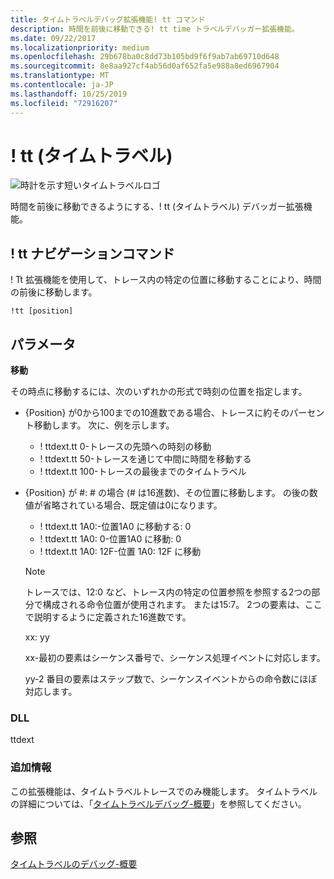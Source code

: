 ```yaml
---
title: タイムトラベルデバッグ拡張機能! tt コマンド
description: 時間を前後に移動できる! tt time トラベルデバッガー拡張機能。
ms.date: 09/22/2017
ms.localizationpriority: medium
ms.openlocfilehash: 29b678ba0c8dd73b105bd9f6f9ab7ab69710d648
ms.sourcegitcommit: 8e8aa927cf4ab56d0af652fa5e988a8ed6967904
ms.translationtype: MT
ms.contentlocale: ja-JP
ms.lasthandoff: 10/25/2019
ms.locfileid: "72916207"
---
```

# <a name="tt-time-travel"></a>! tt (タイムトラベル)

![時計を示す短いタイムトラベルロゴ](images/ttd-time-travel-debugging-logo.png)

時間を前後に移動できるようにする、! tt (タイムトラベル) デバッガー拡張機能。

## <a name="tt-navigation-commands"></a>! tt ナビゲーションコマンド

! Tt 拡張機能を使用して、トレース内の特定の位置に移動することにより、時間の前後に移動します。 

```dbgcmd
!tt [position] 
```

## <a name="span-idddk__analyze_dbgspanspan-idddk__analyze_dbgspanparameters"></a><span id="ddk__analyze_dbg"></span><span id="DDK__ANALYZE_DBG"></span>パラメータ

**移動**

その時点に移動するには、次のいずれかの形式で時刻の位置を指定します。
           
- {Position} が0から100までの10進数である場合、トレースに約そのパーセント移動します。 次に、例を示します。
    - ! ttdext.tt 0-トレースの先頭への時刻の移動
    - ! ttdext.tt 50-トレースを通じて中間に時間を移動する
    - ! ttdext.tt 100-トレースの最後までのタイムトラベル
 

- {Position} が #: # の場合 (# は16進数)、その位置に移動します。 の後の数値が省略されている場合、既定値は0になります。
    - ! ttdext.tt 1A0:-位置1A0 に移動する: 0
    - ! ttdext.tt 1A0: 0-位置1A0 に移動: 0
    - ! ttdext.tt 1A0: 12F-位置 1A0: 12F に移動


   > [!NOTE]
   > トレースでは、12:0 など、トレース内の特定の位置参照を参照する2つの部分で構成される命令位置が使用されます。 または15:7。 2つの要素は、ここで説明するように定義された16進数です。
   >
   > xx: yy
   > 
   > xx-最初の要素はシーケンス番号で、シーケンス処理イベントに対応します。
   >
   > yy-2 番目の要素はステップ数で、シーケンスイベントからの命令数にほぼ対応します。


### <a name="span-iddllspanspan-iddllspandll"></a><span id="DLL"></span><span id="dll"></span>DLL

ttdext

### <a name="span-idadditional_informationspanspan-idadditional_informationspanspan-idadditional_informationspanadditional-information"></a><span id="Additional_Information"></span><span id="additional_information"></span><span id="ADDITIONAL_INFORMATION"></span>追加情報

この拡張機能は、タイムトラベルトレースでのみ機能します。 タイムトラベルの詳細については、「[タイムトラベルデバッグ-概要](time-travel-debugging-overview.md)」を参照してください。

## <a name="see-also"></a>参照

[タイムトラベルのデバッグ-概要](time-travel-debugging-overview.md)
